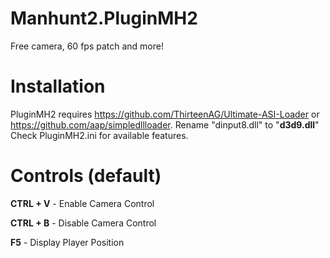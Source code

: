 # Manhunt2.PluginMH2
Free camera, 60 fps patch and more! 

# Installation
PluginMH2 requires https://github.com/ThirteenAG/Ultimate-ASI-Loader or https://github.com/aap/simpledllloader.
Rename "dinput8.dll" to "**d3d9.dll**"
Check PluginMH2.ini for available features.

# Controls (default)
**CTRL + V** - Enable Camera Control

**CTRL + B** - Disable Camera Control

**F5** - Display Player Position
